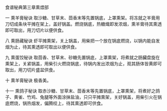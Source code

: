 食谱秘典第三章熏煨部

一 熏羊膏秘诀
取沙糖、甘草末、茴香末等先置锅底，上罩熏架。将冻就之羊膏用刀切成条块平摊在架上，盖好锅盖。燃烧锅底，热糖熾即发浓烟，熏羊膏待其熏透即可取出，用刀切片以便供食。

八 熏肠藏秘诀
虾平摊熏架，关上锅盖，用柴把一个放在锅底燃烧，以锅内能自发烟为止，待其熏透即可取出以便供食。

九 熏蛋饺秘诀
取茴香、甘草末、砂糖先置锅底，上罩熏架，将煮就之肠臟盘旋在熏架上，关紧锅盖，用柴引火燃烧锅底，待锅内发出浓烟为止，观其肠体皆黄即可取出，用刀切片盛盆供食。

十 熏羊膏秘诀
极香美。

十一 熏鸽子秘诀
取赤沙糖、甘草末、茴香末等先置锅底，上罩熏架，将煮好之鸽子、黄雀、竹鸡、兔腿等外面涂抹盐油，只只平摊熏架，关好锅盖，用柴引火在锅底燃烧，锅热烟发，偏腾绞上，待其熏透即可供食。